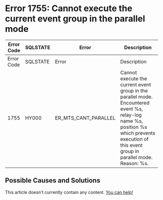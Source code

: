 
# Error 1755: Cannot execute the current event group in the parallel mode


| Error Code | SQLSTATE | Error | Description |
| --- | --- | --- | --- |
| Error Code | SQLSTATE | Error | Description |
| 1755 | HY000 | ER_MTS_CANT_PARALLEL | Cannot execute the current event group in the parallel mode. Encountered event %s, relay-log name %s, position %s which prevents execution of this event group in parallel mode. Reason: %s. |




## Possible Causes and Solutions


This article doesn't currently contain any content. [You can help!](/kb/en/writing-and-editing-knowledge-base-articles/)


